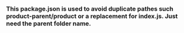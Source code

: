 ### This package.json is used to avoid duplicate pathes such product-parent/product or a replacement for index.js. Just need the parent folder name.